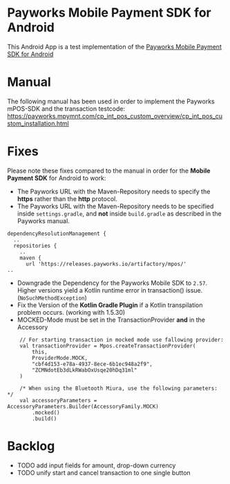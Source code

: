 # Payworks Mobile Payment SDK for Android
This Android App is a test implementation of the [Payworks Mobile Payment SDK for Android](https://payworks.mpymnt.com/cp_int_pos_custom_overview/cp_int_pos_custom_installation.html)

# Manual
The following manual has been used in order to implement the Payworks mPOS-SDK and the transaction testcode:
https://payworks.mpymnt.com/cp_int_pos_custom_overview/cp_int_pos_custom_installation.html

# Fixes
Please note these fixes compared to the manual in order for the **Mobile Payment SDK** for Android to work:

- The Payworks URL with the Maven-Repository needs to specify the **https** rather than the **http** protocol.
- The Payworks URL with the Maven-Repository needs to be specified inside `settings.gradle`,
  and **not** inside `build.gradle` as described in the Payworks manual.
```
dependencyResolutionManagement {
  ..
  repositories {
    ..
    maven {
      url 'https://releases.payworks.io/artifactory/mpos/'
..
```
- Downgrade the Dependency for the Payworks Mobile SDK to `2.57`.
Higher versions yield a Kotlin runtime error in transaction() issue. (`NoSuchMethodException`)
- Fix the Version of the **Kotlin Gradle Plugin** if a Kotlin transpilation problem occurs. (working with 1.5.30)
- MOCKED-Mode must be set in the TransactionProvider **and** in the Accessory
```
    // For starting transaction in mocked mode use fallowing provider:
    val transactionProvider = Mpos.createTransactionProvider(
        this,
        ProviderMode.MOCK,
        "cbf4d153-e78a-4937-8ece-6b1ec948a2f9",
        "ZCMNdotEb3dLkRWabOxUsqe20hDq31ml"
    )
  
    /* When using the Bluetooth Miura, use the following parameters: */
    val accessoryParameters = AccessoryParameters.Builder(AccessoryFamily.MOCK)
        .mocked()
        .build()
```

# Backlog
- TODO add input fields for amount, drop-down currency
- TODO unify start and cancel transaction to one single button
